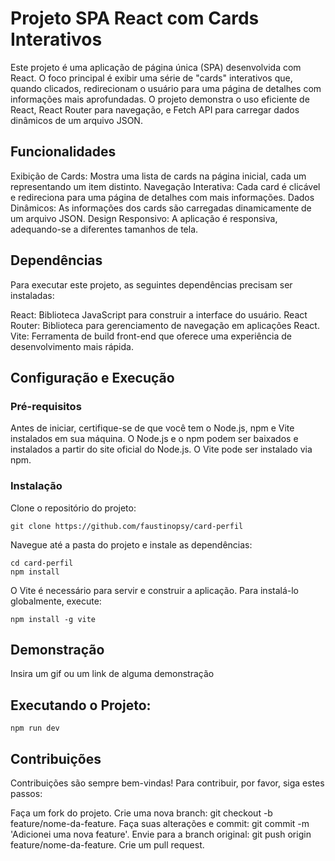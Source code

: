 
# Projeto SPA React com Cards Interativos

Este projeto é uma aplicação de página única (SPA) desenvolvida com React. O foco principal é exibir uma série de "cards" interativos que, quando clicados, redirecionam o usuário para uma página de detalhes com informações mais aprofundadas. O projeto demonstra o uso eficiente de React, React Router para navegação, e Fetch API para carregar dados dinâmicos de um arquivo JSON.


## Funcionalidades
Exibição de Cards: Mostra uma lista de cards na página inicial, cada um representando um item distinto.
Navegação Interativa: Cada card é clicável e redireciona para uma página de detalhes com mais informações.
Dados Dinâmicos: As informações dos cards são carregadas dinamicamente de um arquivo JSON.
Design Responsivo: A aplicação é responsiva, adequando-se a diferentes tamanhos de tela.
## Dependências
Para executar este projeto, as seguintes dependências precisam ser instaladas:

React: Biblioteca JavaScript para construir a interface do usuário.
React Router: Biblioteca para gerenciamento de navegação em aplicações React.
Vite: Ferramenta de build front-end que oferece uma experiência de desenvolvimento mais rápida.


## Configuração e Execução

### Pré-requisitos
Antes de iniciar, certifique-se de que você tem o Node.js, npm e Vite instalados em sua máquina. O Node.js e o npm podem ser baixados e instalados a partir do site oficial do Node.js. O Vite pode ser instalado via npm.

### Instalação
Clone o repositório do projeto:

```
git clone https://github.com/faustinopsy/card-perfil
```

Navegue até a pasta do projeto e instale as dependências:
```
cd card-perfil
npm install

```
O Vite é necessário para servir e construir a aplicação. Para instalá-lo globalmente, execute:
```
npm install -g vite

```
## Demonstração

Insira um gif ou um link de alguma demonstração

## Executando o Projeto:
```
npm run dev

```
## Contribuições
Contribuições são sempre bem-vindas! Para contribuir, por favor, siga estes passos:

Faça um fork do projeto.
Crie uma nova branch: git checkout -b feature/nome-da-feature.
Faça suas alterações e commit: git commit -m 'Adicionei uma nova feature'.
Envie para a branch original: git push origin feature/nome-da-feature.
Crie um pull request.